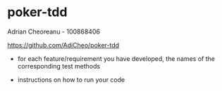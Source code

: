 # poker-tdd

Adrian Cheoreanu - 100868406

https://github.com/AdiCheo/poker-tdd

- for each feature/requirement you have developed, the names of the corresponding test methods

- instructions on how to run your code
